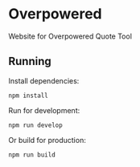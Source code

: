 # Overpowered

Website for Overpowered Quote Tool

## Running

Install dependencies:

```
npm install
```

Run for development:

```
npm run develop
```

Or build for production:

```
npm run build
```
